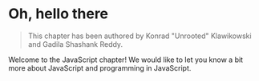 # Oh, hello there

> This chapter has been authored by Konrad "Unrooted" Klawikowski and Gadila Shashank Reddy.

Welcome to the JavaScript chapter! We would like to let you know a bit more about
JavaScript and programming in JavaScript.
